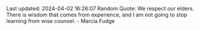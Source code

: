 Last updated: 2024-04-02 16:26:07
Random Quote: We respect our elders. There is wisdom that comes from experience, and I am not going to stop learning from wise counsel. - Marcia Fudge